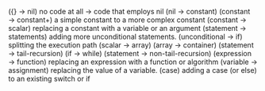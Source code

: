 ({} → nil) no code at all → code that employs nil
(nil → constant)
(constant → constant+) a simple constant to a more complex constant
(constant → scalar) replacing a constant with a variable or an argument
(statement → statements) adding more unconditional statements.
(unconditional → if) splitting the execution path
(scalar → array)
(array → container)
(statement → tail-recursion)
(if → while)
(statement → non-tail-recursion)
(expression → function) replacing an expression with a function or algorithm
(variable → assignment) replacing the value of a variable.
(case) adding a case (or else) to an existing switch or if
